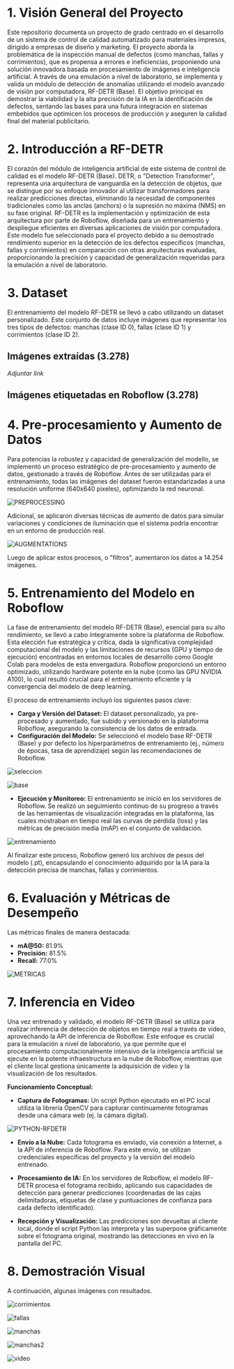 # 1. Visión General del Proyecto
Este repositorio documenta un proyecto de grado centrado en el desarrollo de un sistema de control de calidad automatizado para materiales impresos, dirigido a empresas de diseño y marketing. El proyecto aborda la problemática de la inspección manual de defectos (como manchas, fallas y corrimientos), que es propensa a errores e ineficiencias, proponiendo una solución innovadora basada en procesamiento de imágenes e inteligencia artificial. A través de una emulación a nivel de laboratorio, se implementa y valida un módulo de detección de anomalías utilizando el modelo avanzado de visión por computadora, RF-DETR (Base). El objetivo principal es demostrar la viabilidad y la alta precisión de la IA en la identificación de defectos, sentando las bases para una futura integración en sistemas embebidos que optimicen los procesos de producción y aseguren la calidad final del material publicitario.

# 2. Introducción a RF-DETR
El corazón del módulo de inteligencia artificial de este sistema de control de calidad es el modelo RF-DETR (Base). DETR, o "Detection Transformer", representa una arquitectura de vanguardia en la detección de objetos, que se distingue por su enfoque innovador al utilizar transformadores para realizar predicciones directas, eliminando la necesidad de componentes tradicionales como las anclas (anchors) o la supresión no máxima (NMS) en su fase original. RF-DETR es la implementación y optimización de esta arquitectura por parte de Roboflow, diseñada para un entrenamiento y despliegue eficientes en diversas aplicaciones de visión por computadora. Este modelo fue seleccionado para el proyecto debido a su demostrado rendimiento superior en la detección de los defectos específicos (manchas, fallas y corrimientos) en comparación con otras arquitecturas evaluadas, proporcionando la precisión y capacidad de generalización requeridas para la emulación a nivel de laboratorio.


# 3. Dataset
El entrenamiento del modelo RF-DETR se llevó a cabo utilizando un dataset personalizado. Este conjunto de datos incluye imágenes que representar los tres tipos de defectos: manchas (clase ID 0), fallas (clase ID 1) y corrimientos (clase ID 2). 
## Imágenes extraídas (3.278)
*Adjuntar link*
## Imágenes etiquetadas en Roboflow (3.278)


# 4. Pre-procesamiento y Aumento de Datos
Para potencias la robustez y capacidad de generalización del modello, se implementó un proceso estratégico de pre-procesamiento y aumento de datos, gestionado a través de Roboflow. Antes de ser utilizadas para el entrenamiento, todas las imágenes del dataset fueron estandarizadas a una resolución uniforme (640x640 pixeles), optimizando la red neuronal.

![PREPROCESSING](https://github.com/henrycortes10/control_calidad/blob/main/imagenes/PREPROCESSING.png)

Adicional, se aplicaron diversas técnicas de aumento de datos para simular variaciones y condiciones de iluminación que el sistema podría encontrar en un entorno de producción real.

![AUGMENTATIONS](https://github.com/henrycortes10/control_calidad/blob/main/imagenes/AUGMENTATIONS.png)

Luego de aplicar estos procesos, o "filtros", aumentaron los datos a 14.254 imágenes.

# 5. Entrenamiento del Modelo en Roboflow
La fase de entrenamiento del modelo RF-DETR (Base), esencial para su alto rendimiento, se llevó a cabo íntegramente sobre la plataforma de Roboflow. Esta elección fue estratégica y crítica, dada la significativa complejidad computacional del modelo y las limitaciones de recursos (GPU y tiempo de ejecución) encontradas en entornos locales de desarrollo como Google Colab para modelos de esta envergadura. Roboflow proporcionó un entorno optimizado, utilizando hardware potente en la nube (como las GPU NVIDIA A100), lo cual resultó crucial para el entrenamiento eficiente y la convergencia del modelo de deep learning.

El proceso de entrenamiento incluyó los siguientes pasos clave:

-  **Carga y Versión del Dataset:** El dataset personalizado, ya pre-procesado y aumentado, fue subido y versionado en la plataforma Roboflow, asegurando la consistencia de los datos de entrada.
- **Configuración del Modelo:** Se seleccionó el modelo base RF-DETR (Base) y por defecto los hiperparámetros de entrenamiento (ej., número de épocas, tasa de aprendizaje) según las recomendaciones de Roboflow.

![seleccion](https://github.com/henrycortes10/control_calidad/blob/main/imagenes/seleccion.png)

![base](https://github.com/henrycortes10/control_calidad/blob/main/imagenes/base.png)

- **Ejecución y Monitoreo:** El entrenamiento se inició en los servidores de Roboflow. Se realizó un seguimiento continuo de su progreso a través de las herramientas de visualización integradas en la plataforma, las cuales mostraban en tiempo real las curvas de pérdida (loss) y las métricas de precisión media (mAP) en el conjunto de validación.
  
![entrenamiento](https://github.com/henrycortes10/control_calidad/blob/main/imagenes/entrenamiento.jpeg)

Al finalizar este proceso, Roboflow generó los archivos de pesos del modelo (.pt), encapsulando el conocimiento adquirido por la IA para la detección precisa de manchas, fallas y corrimientos.
# 6. Evaluación y Métricas de Desempeño
Las métricas finales de manera destacada:

- **mA@50:** 81.9%
- **Precisión:** 81.5%
- **Recall:** 77.0%

![METRICAS](https://github.com/henrycortes10/control_calidad/blob/main/imagenes/METRICAS.png)

# 7. Inferencia en Video
Una vez entrenado y validado, el modelo RF-DETR (Base) se utiliza para realizar inferencia de detección de objetos en tiempo real a través de video, aprovechando la API de inferencia de Roboflow. Este enfoque es crucial para la emulación a nivel de laboratorio, ya que permite que el procesamiento computacionalmente intensivo de la inteligencia artificial se ejecute en la potente infraestructura en la nube de Roboflow, mientras que el cliente local gestiona únicamente la adquisición de video y la visualización de los resultados.

**Funcionamiento Conceptual:**

- **Captura de Fotogramas:** Un script Python ejecutado en el PC local utiliza la librería OpenCV para capturar continuamente fotogramas desde una cámara web (ej. la cámara digital).

![PYTHON-RFDETR](https://github.com/henrycortes10/control_calidad/blob/main/imagenes/PYTHON-RFDETR_2.png)

- **Envío a la Nube:** Cada fotograma es enviado, vía conexión a Internet, a la API de inferencia de Roboflow. Para este envío, se utilizan credenciales específicas del proyecto y la versión del modelo entrenado.

- **Procesamiento de IA:** En los servidores de Roboflow, el modelo RF-DETR procesa el fotograma recibido, aplicando sus capacidades de detección para generar predicciones (coordenadas de las cajas delimitadoras, etiquetas de clase y puntuaciones de confianza para cada defecto identificado).

- **Recepción y Visualización:** Las predicciones son devueltas al cliente local, donde el script Python las interpreta y las superpone gráficamente sobre el fotograma original, mostrando las detecciones en vivo en la pantalla del PC.

# 8. Demostración Visual

A continuación, algunas imágenes con resultados.

![corrimientos](https://github.com/henrycortes10/control_calidad/blob/main/imagenes/CORRIMIENTOS_(TEST%20SET).png)

![fallas](https://github.com/henrycortes10/control_calidad/blob/main/imagenes/FALLAS_(TEST%20SET).png)

![manchas](https://github.com/henrycortes10/control_calidad/blob/main/imagenes/MANCHAS_(TEST%20SET).png)

![manchas2](https://github.com/henrycortes10/control_calidad/blob/main/imagenes/MANCHAS_2(TEST%20SET).png)

![video](https://github.com/henrycortes10/control_calidad/blob/main/imagenes/video4.gif)

